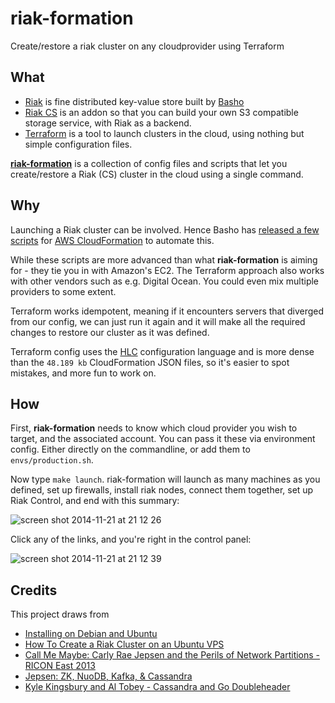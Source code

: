 # riak-formation

Create/restore a riak cluster on any cloudprovider using Terraform

## What

 - [Riak](http://basho.com/riak/) is fine distributed key-value store built by [Basho](http://basho.com/)
 - [Riak CS](http://basho.com/riak-cloud-storage/) is an addon so that you can build your own S3 compatible storage service, with Riak as a backend.
 - [Terraform](http://www.terraform.io/) is a tool to launch clusters in the cloud, using nothing but simple configuration files.

**[riak-formation](https://github.com/kvz/riak-formation)** is a collection of config files and scripts that let you create/restore a Riak (CS) cluster in the cloud using a single command.

## Why

Launching a Riak cluster can be involved. Hence Basho has
[released a few scripts](https://github.com/basho/cloudformation-riak) for
[AWS CloudFormation](http://aws.amazon.com/cloudformation/)
to automate this.

While these scripts are more advanced than what **riak-formation** is aiming for - they tie you in with Amazon's EC2. The Terraform approach also works with other vendors such as e.g. Digital Ocean. You could even mix multiple providers to some extent.

Terraform works idempotent, meaning if it encounters servers that diverged from our config, we can just run it again and it will make all the required changes to restore our cluster as it was defined.

Terraform config uses the [HLC](https://github.com/hashicorp/hcl) configuration language and is more dense than the `48.189 kb` CloudFormation JSON files, so it's easier to spot mistakes, and more fun to work on.

## How

First, **riak-formation** needs to know which cloud provider you wish to target, and the associated account. You can pass it these via environment config. Either directly on the commandline, or add them to `envs/production.sh`.

Now type `make launch`. riak-formation will launch as many machines as you defined, set up firewalls, install riak nodes, connect them together, set up Riak Control, and end with this summary:

![screen shot 2014-11-21 at 21 12 26](https://cloud.githubusercontent.com/assets/26752/5148855/4d7712fe-71c3-11e4-8bc8-72577dfcd2b2.png)

Click any of the links, and you're right in the control panel:

![screen shot 2014-11-21 at 21 12 39](https://cloud.githubusercontent.com/assets/26752/5148857/4fc8815a-71c3-11e4-8fb0-2e2a6d04bf5c.png)


## Credits

This project draws from

 - [Installing on Debian and Ubuntu](http://docs.basho.com/riak/latest/ops/building/installing/debian-ubuntu/#Installing-From-Apt-Get)
 - [How To Create a Riak Cluster on an Ubuntu VPS](https://www.digitalocean.com/community/tutorials/how-to-create-a-riak-cluster-on-an-ubuntu-vps)
 - [Call Me Maybe: Carly Rae Jepsen and the Perils of Network Partitions - RICON East 2013](https://www.youtube.com/watch?v=mxdpqr-loyA)
 - [Jepsen: ZK, NuoDB, Kafka, & Cassandra](https://www.youtube.com/watch?v=NsI51Mo6r3o) 
 - [Kyle Kingsbury and Al Tobey - Cassandra and Go Doubleheader](https://www.youtube.com/watch?v=oEFqxi_n1vU)
 
